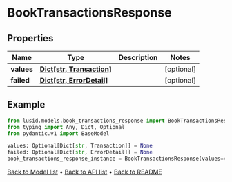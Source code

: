 # BookTransactionsResponse

## Properties
Name | Type | Description | Notes
------------ | ------------- | ------------- | -------------
**values** | [**Dict[str, Transaction]**](Transaction.md) |  | [optional] 
**failed** | [**Dict[str, ErrorDetail]**](ErrorDetail.md) |  | [optional] 
## Example

```python
from lusid.models.book_transactions_response import BookTransactionsResponse
from typing import Any, Dict, Optional
from pydantic.v1 import BaseModel

values: Optional[Dict[str, Transaction]] = None
failed: Optional[Dict[str, ErrorDetail]] = None
book_transactions_response_instance = BookTransactionsResponse(values=values, failed=failed)

```

[Back to Model list](../README.md#documentation-for-models) &#8226; [Back to API list](../README.md#documentation-for-api-endpoints) &#8226; [Back to README](../README.md)

